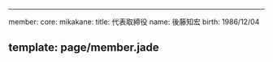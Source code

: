 ----
member:
  core:
    mikakane: 
      title: 代表取締役
      name: 後藤知宏
      birth: 1986/12/04
      

template: page/member.jade
----
